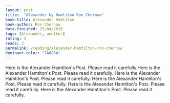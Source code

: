 ```yaml
---
layout: post
title:  "Alexander by Hamtiton Ron Chernow"
book-title: Alexander Hamtiton
book-author: Ron Chernow
date-finished: 25/04/2016
tags: [Alexander, another]
rating: 3
reads: 2
permalink: /reading/alexander-hamtilton-ron-chernow
dominant-color: "7A685A"
---
```

Here is the Alexander Hamtiton's Post. Please read it carefully.Here is the Alexander Hamtiton's Post. Please read it carefully. Here is the Alexander Hamtiton's Post. Please read it carefully. Here is the Alexander Hamtiton's Post. Please read it carefully. Here is the Alexander Hamtiton's Post. Please read it carefully. Here is the Alexander Hamtiton's Post. Please read it carefully.
